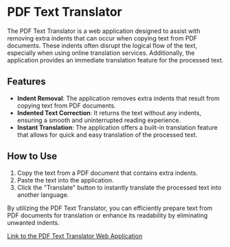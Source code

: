 # PDF Text Translator

The PDF Text Translator is a web application designed to assist with removing extra indents that can occur when copying text from PDF documents. These indents often disrupt the logical flow of the text, especially when using online translation services. Additionally, the application provides an immediate translation feature for the processed text.

## Features

- **Indent Removal**: The application removes extra indents that result from copying text from PDF documents.
- **Indented Text Correction**: It returns the text without any indents, ensuring a smooth and uninterrupted reading experience.
- **Instant Translation**: The application offers a built-in translation feature that allows for quick and easy translation of the processed text.

## How to Use

1. Copy the text from a PDF document that contains extra indents.
2. Paste the text into the application.
3. Click the "Translate" button to instantly translate the processed text into another language.

By utilizing the PDF Text Translator, you can efficiently prepare text from PDF documents for translation or enhance its readability by eliminating unwanted indents.

[Link to the PDF Text Translator Web Application](https://589n7cmv64.execute-api.eu-central-1.amazonaws.com/web_pdf)
